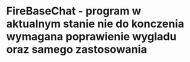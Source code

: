 # FireBaseChat - program w aktualnym stanie nie do konczenia wymagana poprawienie wygladu oraz samego zastosowania
